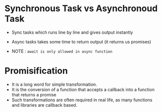 # Synchronous Task vs Asynchronoud Task
- Sync tasks which runs line by line and gives output instantly
- Async tasks takes some time to return output (it returns us promises) 


- NOTE : `await is only allowed in async function`

# Promisification
- It is a long word for simple transformation.
- It is the conversion of a function that accepts a callback into a function that returns a promise
- Such transformations are often required in real life, as many functions and libraries are callback based.